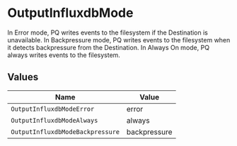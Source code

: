 # OutputInfluxdbMode

In Error mode, PQ writes events to the filesystem if the Destination is unavailable. In Backpressure mode, PQ writes events to the filesystem when it detects backpressure from the Destination. In Always On mode, PQ always writes events to the filesystem.


## Values

| Name                             | Value                            |
| -------------------------------- | -------------------------------- |
| `OutputInfluxdbModeError`        | error                            |
| `OutputInfluxdbModeAlways`       | always                           |
| `OutputInfluxdbModeBackpressure` | backpressure                     |
